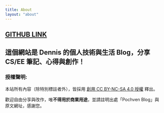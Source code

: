 ```yaml
---
title: About
layout: "about"
---
```


## [GITHUB LINK](https://pochven.netlify.app/)
## 這個網站是 Dennis 的個人技術與生活 Blog，分享 CS/EE 筆記、心得與創作！  

### 授權聲明:
本站所有內容（除特別標註者外），皆採用 [創用 CC BY-NC-SA 4.0 授權](https://creativecommons.org/licenses/by-nc/4.0/deed.zh_TW) 釋出。

歡迎自由分享與改作，唯**不得用於商業用途**，並請註明出處「Pochven Blog」與原文網址，感謝您。
